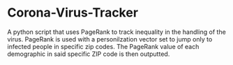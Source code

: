 # Corona-Virus-Tracker
A python script that uses PageRank to track inequality in the handling of the virus. PageRank is used with a personilzation vector set to jump only to infected people in specific zip codes. The PageRank value of each demographic in said specific ZIP code is then outputted.
